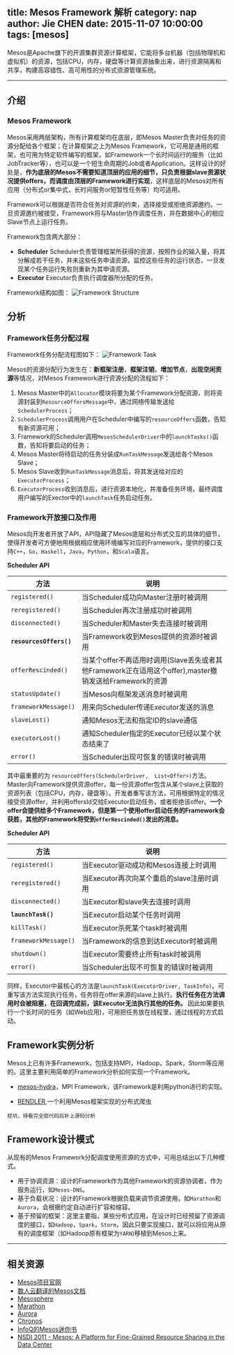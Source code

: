 title: Mesos Framework 解析
category: nap
author: Jie CHEN
date: 2015-11-07 10:00:00
tags: [mesos]
---

Mesos是Apache旗下的开源集群资源计算框架，它能将多台机器（包括物理机和虚拟机）的资源，包括CPU，内存，硬盘等计算资源抽象出来，进行资源隔离和共享，构建高容错性、高可用性的分布式资源管理系统。

<!--more-->

---

## 介绍

### Mesos Framework

Mesos采用两层架构，所有计算框架均在底层，即Mesos Master负责对任务的资源分配给各个框架；在计算框架之上为Mesos Framework，它可用是通用的框架，也可用为特定软件编写的框架，如Framework一个长时间运行的服务（比如JobTracker等），也可以是一个短生命周期的Job或者Application。这样设计的好处是，**作为底层的Mesos不需要知道顶层的应用的细节，只负责根据slave资源状况提供offers，而调度由顶层的Framework进行实现**，这样底层的Mesos对所有应用（分布式or集中式，长时间服务or短暂性任务等）均可适用。

Framework可以根据是否符合任务对资源的约束，选择接受或拒绝资源邀约。一旦资源邀约被接受，Framework将与Master协作调度任务，并在数据中心的相应Slave节点上运行任务。

Framework包含两大部分：

* **Scheduler**
	Scheduler负责管理框架所获得的资源，按照作业的输入量，将其分解成若干任务，并未这些任务申请资源，监控这些任务的运行状态，一旦发现某个任务运行失败则重新为其申请资源。
* **Executor**
	Executor负责执行调度器所分配的任务。

Framework结构如图：
![Framework Structure](/images/mesos-arch.jpg)
<!-- http://cdn1.infoqstatic.com/statics_s2_20151020-0055-2/resource/articles/analyse-mesos-part-04/zh/resources/0604001.jpg -->

## 分析

### Framework任务分配过程

Framework任务分配流程图如下：
![Framework Task](http://s2.51cto.com/wyfs02/M01/09/F3/wKiom1LKbc-DCmXcAACKJCK6gs4287.jpg)

Mesos的资源分配行为发生在：**新框架注册**，**框架注销**，**增加节点**，**出现空闲资源**等情况，对Mesos Framework进行资源分配的流程如下：

1.  Mesos Master中的`Allocator`模块将要为某个Framework分配资源，则将资源封装到`ResourceOffersMessage`中，通过网络传输发送给`SchedulerProcess`；
2.  `SchedulerProcess`调用用户在Scheduler中编写的`resourceOffers`函数，告知有新资源可用；
3.  Framework的Scheduler调用`MesosSchedulerDriver`中的`launchTasks()`函数，告知将要启动的任务；
4.  Mesos Master将待启动的任务分装成`RunTaskMessage`发送给各个Mesos Slave；
5.  Mesos Slave收到`RunTaskMessage`消息后，将其发送给对应的`ExecutorProcess`；
6.  `ExecutorProcess`收到消息后，进行资源本地化，并准备任务环境，最终调度用户编写的Exector中的`launchTask`任务启动任务。

### Framework开放接口及作用

Mesos向开发者开放了API，API隐藏了Mesos底层和分布式交互的具体的细节，使得开发者可方便地用根据相应使用环境编写对应的Framework，提供的接口支持`C++`，`Go`，`Haskell`，`Java`，`Python`，和`Scala`语言。

**Scheduler API**

| 方法                   | 说明                                   |
| -                      | -                                      |
| `registered()`         | 当Scheduler成功向Master注册时被调用    |
| `reregistered()`       | 当Scheduler再次注册成功时被调用        |
| `disconnected()`       | 当Scheduler和Master失去连接时被调用    |
| **`resourcesOffers()`**| 当Framework收到Mesos提供的资源时被调用 |
| `offerRescinded()`     | 当某个offer不再适用时调用(Slave丢失或者其他Framework正在适用这个offer),master撤销发送给Framework的资源 |
| `statusUpdate()`       | 当Mesos向框架发送消息时被调用          |
| `frameworkMessage()`   | 用来向Scheduler传递Executor发送的消息  |
| `slaveLost()`          | 通知Mesos无法和指定ID的slave通信       |
| `executorLost()`       | 通知Scheduler指定的Executor已经以某个状态结束了 |
| `error()`              | 当Scheduler出现可恢复的错误时被调用    |

其中最重要的为
`resourceOffers(SchedulerDriver,  List<Offer>)`方法。Master向Framework提供资源offer，每一份资源offer包含从某个slave上获取的资源列表（包括CPU，内存，硬盘等）。开发者重写该方法，可用根据特定的情况接受资源offer，并利用offersId交给Executor启动任务，或者拒绝该offer。**一个offer会提供给多个Framework，但是第一个使用offer启动任务的Framework会获胜，其他的Framework将受到`offerRescinded()`发出的消息。**

**Scheduler API**

| 方法                   | 说明                                      |
| -                      | -                                         |
| `registered()`         | 当Executor驱动成功和Mesos连接上时调用     |
| `reregistered()`       | 当Executor再次向某个重启的slave注册时调用 |
| `disconnected()`       | 当Executor和slave失去连接时调用           |
| **`launchTask()`**     | 当Executor启动某个任务时调用              |
| `killTask()`           | 当Executor杀死某个task时被调用            |
| `frameworkMessage()`   | 当Framework的信息到达Executor时被调用     |
| `shutdown()`           | 当Executor需要终止所有task时被调用        |
| `error()`              | 当Scheduler出现不可恢复的错误时被调用     |

同样，Executor中最核心的方法是`launchTask(ExecutorDriver, TaskInfo)`。可重写该方法实现执行任务，任务将在offer来源的slave上执行。**执行任务在方法调用时会被阻塞，在回调完成前，该Executor无法执行其他的任务。** 因此如果要执行一个长时间的任务（如Web应用)，可用把任务放在线程里，通过线程的方式启动。

## Framework实例分析

Mesos上已有许多Framework，包括支持MPI，Hadoop，Spark，Storm等应用的。这里主要利用简单的Framework分析如何实现一个Framework。

* [mesos-hydra](https://github.com/mesosphere/mesos-hydra)，MPI Framework，该Framework是利用python进行的实现。

* [RENDLER](https://github.com/mesosphere/RENDLER),一个利用Mesos框架实现的分布式爬虫

```
挖坑，待看完全部代码后补上源码分析
```

## Framework设计模式
从现有的Mesos Framework分配调度使用资源的方式中，可用总结出以下几种模式。

* 用于协调资源：设计的Framework作为其他Framework的资源协调者，作为服务运行，如`Mesos-DNS`。
* 基于负载状况：设计的Framework根据负载来调节资源使用，如`Marathon`和`Aurora`，会根据约定自动进行扩容和缩容。
* 基于预留的框架：这里主要指，某些分布式应用，在设计时已经预留了资源调度的接口，如`Hadoop`，`Spark`，`Storm`，因此只要实现接口，就可以将应用从原有的调度框架（如Hadoop原有框架为`YARN`)移植到Mesos上来。

-----
## 相关资源
+ [Mesos项目官网](http://mesos.apache.org/)
+ [数人云翻译的Mesos文档](http://www.mesoscn.cn/)
+ [Mesosphere](https://mesosphere.com/)
+ [Marathon](https://mesosphere.github.io/marathon/)
+ [Aurora](http://aurora.apache.org/)
+ [Chronos](https://mesos.github.io/chronos/)
+ [InfoQ的Mesos迷你书](http://www.infoq.com/cn/minibooks/analyse-mesos)
+ [NSDI 2011 - Mesos: A Platform for Fine-Grained Resource Sharing in the Data Center ](http://people.csail.mit.edu/matei/papers/2011/nsdi_mesos.pdf)

